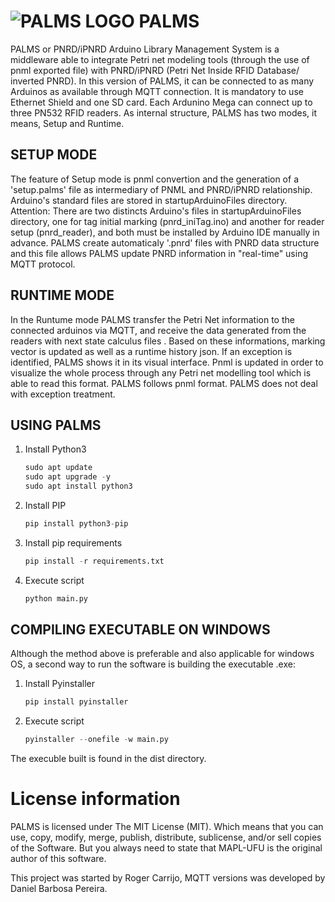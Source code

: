 # ![PALMS LOGO](ico.ico) PALMS

PALMS or PNRD/iPNRD Arduino Library Management System is a middleware able to integrate Petri net modeling tools (through the use of pnml exported file) with PNRD/iPNRD (Petri Net Inside RFID Database/ inverted PNRD). In this version of PALMS, it can be connected to as many Arduinos as available through MQTT connection. It is mandatory to use Ethernet Shield and one SD card. Each Ardunino Mega can connect up to three PN532 RFID readers. As internal structure, PALMS has two modes, it means, Setup and Runtime.

## SETUP MODE

The feature of Setup mode is pnml convertion and the generation of a 'setup.palms' file as intermediary of PNML and PNRD/iPNRD relationship. Arduino's standard files are stored in startupArduinoFiles directory. Attention: There are two distincts Arduino's files in startupArduinoFiles directory, one for tag initial marking (pnrd_iniTag.ino) and another for reader setup (pnrd_reader), and both must be installed by Arduino IDE manually in advance. PALMS create automaticaly '.pnrd' files with PNRD data structure and this file allows PALMS update PNRD information in "real-time" using MQTT protocol.

## RUNTIME MODE
In the Runtume mode PALMS transfer the Petri Net information to the connected arduinos via MQTT, and receive the data generated from the readers with next state calculus files . Based on these informations, marking vector is updated as well as a runtime history json. If an exception is identified, PALMS shows it in its visual interface. Pnml is updated in order to visualize the whole process through any Petri net modelling tool which is able to read this format. PALMS follows pnml format. PALMS does not deal with exception treatment.

## USING PALMS

1. Install Python3

    ```python
    sudo apt update
    sudo apt upgrade -y
    sudo apt install python3
    ```

2. Install PIP

    ```python
    pip install python3-pip
    ```

3. Install pip requirements
    ```python
    pip install -r requirements.txt
    ```
4. Execute script
    ```python
    python main.py
    ```

## COMPILING EXECUTABLE ON WINDOWS
Although the method above is preferable and also applicable for windows OS, a second way to run the software is building the executable .exe:

1. Install Pyinstaller
    ```python
    pip install pyinstaller
    ```
2. Execute script
    ```python
    pyinstaller --onefile -w main.py
    ```
The execuble built is found in the dist directory.

# License information
PALMS is licensed under The MIT License (MIT). Which means that you can use, copy, modify, merge, publish, distribute, sublicense, and/or sell copies of the Software. But you always need to state that MAPL-UFU is the original author of this software.

This project was started by Roger Carrijo, MQTT versions was developed by Daniel Barbosa Pereira.
